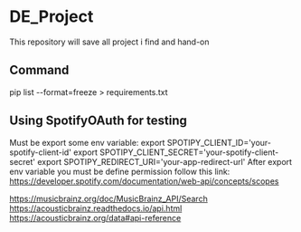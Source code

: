 # DE_Project

This repository will save all project i find and hand-on

## Command
pip list --format=freeze > requirements.txt

## Using SpotifyOAuth for testing
Must be export some env variable:
    export SPOTIPY_CLIENT_ID='your-spotify-client-id'
    export SPOTIPY_CLIENT_SECRET='your-spotify-client-secret'
    export SPOTIPY_REDIRECT_URI='your-app-redirect-url'
After export env variable you must be define permission follow this link: https://developer.spotify.com/documentation/web-api/concepts/scopes

https://musicbrainz.org/doc/MusicBrainz_API/Search
https://acousticbrainz.readthedocs.io/api.html
https://acousticbrainz.org/data#api-reference